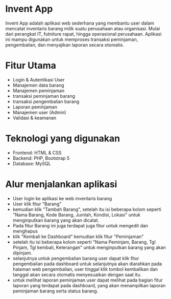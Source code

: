 


# Invent App

Invent App adalah aplikasi web sederhana yang membantu user dalam mencatat inventaris barang milik suatu perusahaan atau organisasi. Mulai dari perangkat IT, futniture rapat, hingga operasional perusahaan. Aplikasi ini mampu digunakan untuk memproses transaksi peminjaman,  pengembalian, dan menyajikan laporan secara otomatis.

# Fitur Utama 

- Login  & Autentikasi User
- Manajemen data barang
- Manajemen peminjaman
- transaksi peminjaman barang
- transaksi pengembalian barang
- Laporan peminjaman
- Manajemen user (Admin)
- Validasi & keamanan

# Teknologi yang digunakan

- Frontend: HTML & CSS
- Backend: PHP, Bootstrap 5
- Database: MySQL

# Alur menjalankan aplikasi

- User login ke aplikasi ke web inventaris barang
- User klik fitur "Barang" 
- kemudian klik "Tambah Barang", setelah itu isi beberapa kolom seperti "Nama Barang, Kode Barang, Jumlah, Kondisi, Lokasi" untuk menginputkan barang yang akan dicatat.
- Pada fitur Barang ini juga terdapat juga fitur untuk mengedit dan menghapus 
- klik "Kembali ke Dashboard" kemudian klik fitur "Peminjaman"
- setelah itu isi beberapa kolom seperti "Nama Peminjam, Barang, Tgl Pinjam,  Tgl kembali, Keterangan" untuk menginputkan barang yang akan dipinjam.
- selanjutnya untuk pengembalian barang user dapat klik fitur pengembalian pada dashboard untuk selanjutnya akan diarahkan pada halaman web pengembalian, user tinggal klik tombol kembalikan dan tanggal akan secara otomatis menyesuaikan dengan saat itu.
- untuk melihat laporan peminjaman user dapat melihat pada bagian fitur laporan yang terdapat pada dashboard, yang akan menampilkan laporan peminjaman barang serta status barang.

